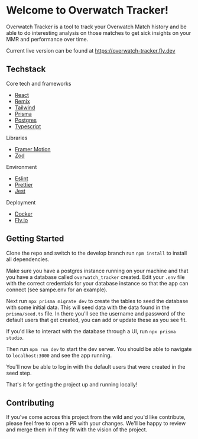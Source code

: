 # Welcome to Overwatch Tracker!

Overwatch Tracker is a tool to track your Overwatch Match history and be able to do interesting analysis on those matches to get sick insights on your MMR and performance over time.

Current live version can be found at https://overwatch-tracker.fly.dev

## Techstack

Core tech and frameworks

- [React](https://reactjs.org/)
- [Remix](https://remix.run/)
- [Tailwind](https://tailwindcss.com/)
- [Prisma](https://www.prisma.io/)
- [Postgres](https://www.postgresql.org/)
- [Typescript](https://www.typescriptlang.org/)

Libraries

- [Framer Motion](https://www.framer.com/motion/)
- [Zod](https://zod.dev/)

Environment

- [Eslint](https://eslint.org/)
- [Prettier](https://prettier.io/)
- [Jest](https://jestjs.io/)

Deployment

- [Docker](https://www.docker.com/)
- [Fly.io](https://fly.io/)

## Getting Started

Clone the repo and switch to the develop branch run `npm install` to install all dependencies.

Make sure you have a postgres instance running on your machine and that you have a database called `overwatch_tracker` created. Edit your `.env` file with the correct credentials for your database instance so that the app can connect (see sampe.env for an example).

Next run `npx prisma migrate dev` to create the tables to seed the database with some initial data. This will seed data with the data found in the `prisma/seed.ts` file. In there you'll see the username and password of the default users that get created, you can add or update these as you see fit.

If you'd like to interact with the database through a UI, run `npx prisma studio`.

Then run `npm run dev` to start the dev server. You should be able to navigate to `localhost:3000` and see the app running.

You'll now be able to log in with the default users that were created in the seed step.

That's it for getting the project up and running locally!

## Contributing

If you've come across this project from the wild and you'd like contribute, please feel free to open a PR with your changes. We'll be happy to review and merge them in if they fit with the vision of the project.
